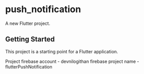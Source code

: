 # push_notification

A new Flutter project.

## Getting Started

This project is a starting point for a Flutter application.

Project firebase account - devnilogithan
firebase project name - flutterPushNotification
